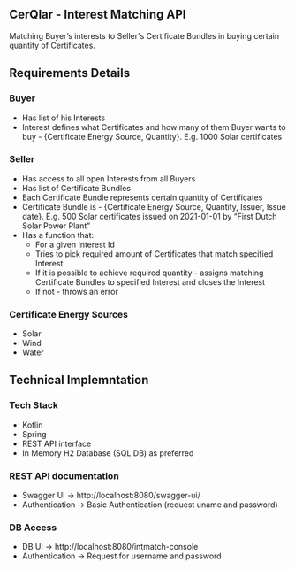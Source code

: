 ## CerQlar - Interest Matching API
Matching Buyer’s interests to Seller's Certificate Bundles in buying certain quantity of Certificates.

## Requirements Details
### Buyer
- Has list of his Interests
- Interest defines what Certificates and how many of them Buyer wants to buy -
{Certificate Energy Source, Quantity}. E.g. 1000 Solar certificates
### Seller
- Has access to all open Interests from all Buyers
- Has list of Certificate Bundles
- Each Certificate Bundle represents certain quantity of Certificates
- Certificate Bundle is - {Certificate Energy Source, Quantity, Issuer, Issue date}.
E.g. 500 Solar certificates issued on 2021-01-01 by “First Dutch Solar Power Plant”
- Has a function that:
  - For a given Interest Id
  - Tries to pick required amount of Certificates that match specified Interest
  - If it is possible to achieve required quantity - assigns matching Certificate
Bundles to specified Interest and closes the Interest
  - If not - throws an error
### Certificate Energy Sources
- Solar
- Wind
- Water

## Technical Implemntation
### Tech Stack
 - Kotlin
 - Spring
 - REST API interface
 - In Memory H2 Database (SQL DB) as preferred
### REST API documentation
 - Swagger UI -> http://localhost:8080/swagger-ui/
 - Authentication -> Basic Authentication (request uname and password)

### DB Access
 - DB UI -> http://localhost:8080/intmatch-console
 - Authentication -> Request for username and password

